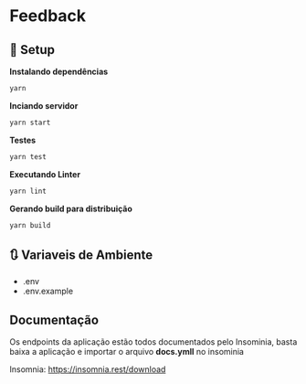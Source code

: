 # Feedback

## 🚀 Setup

**Instalando dependências**

```bash
yarn
```

**Inciando servidor**

```bash
yarn start
```

**Testes**

```bash
yarn test
```

**Executando Linter**

```bash
yarn lint
```

**Gerando build para distribuição**

```bash
yarn build
```

## 🔃 Variaveis de Ambiente

- .env
- .env.example

## Documentação

Os endpoints da aplicação estão todos documentados pelo Insominia, basta baixa a aplicação e importar o arquivo **docs.ymll** no insominia

Insomnia: https://insomnia.rest/download